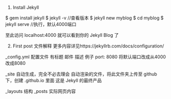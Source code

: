 1. Install Jekyll

  $ gem install jekyll
  $ jekyll -v                //查看版本
  $ jekyll new myblog
  $ cd myblog
  $ jekyll serve             //执行，默认4000端口

  至此访问 localhost:4000 就可以看到你的 Jekyll Blog 了

2. First post
  文件解释     更多内容详见https://jekyllrb.com/docs/configuration/

  _config.yml
    配置文件 有标题 邮件 描述
    例子 port: 8080 将默认端口改成从4000改成8080

  _site
    自动生成，完全不必去理会
    自动渲染的文件，将此文件夹上传至 github 下，创建 <your-account>.github.io 里面
    这是 Jekyll 的最终产品

  _layouts
    结构
  _posts
    实际网页内容
    
